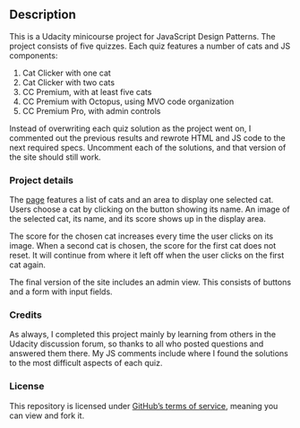 ## Description

This is a Udacity minicourse project for JavaScript Design Patterns. The project consists of five quizzes. Each quiz features a number of cats and JS components:

1. Cat Clicker with one cat
2. Cat Clicker with two cats
3. CC Premium, with at least five cats
4. CC Premium with Octopus, using MVO code organization
5. CC Premium Pro, with admin controls

Instead of overwriting each quiz solution as the project went on, I commented out the previous results and rewrote HTML and JS code to the next required specs. Uncomment each of the solutions, and that version of the site should still work.

### Project details

The [page](http://lagracia.github.io/cat-clicker/) features a list of cats and an area to display one selected cat. Users choose a cat by clicking on the button showing its name. An image of the selected cat, its name, and its score shows up in the display area.

The score for the chosen cat increases every time the user clicks on its image. When a second cat is chosen, the score for the first cat does not reset. It will continue from where it left off when the user clicks on the first cat again.

The final version of the site includes an admin view. This consists of buttons and a form with input fields.

### Credits

As always, I completed this project mainly by learning from others in the Udacity discussion forum, so thanks to all who posted questions and answered them there. My JS comments include where I found the solutions to the most difficult aspects of each quiz.

### License

This repository is licensed under [GitHub’s terms of service](https://help.github.com/articles/github-terms-of-service/), meaning you can view and fork it.